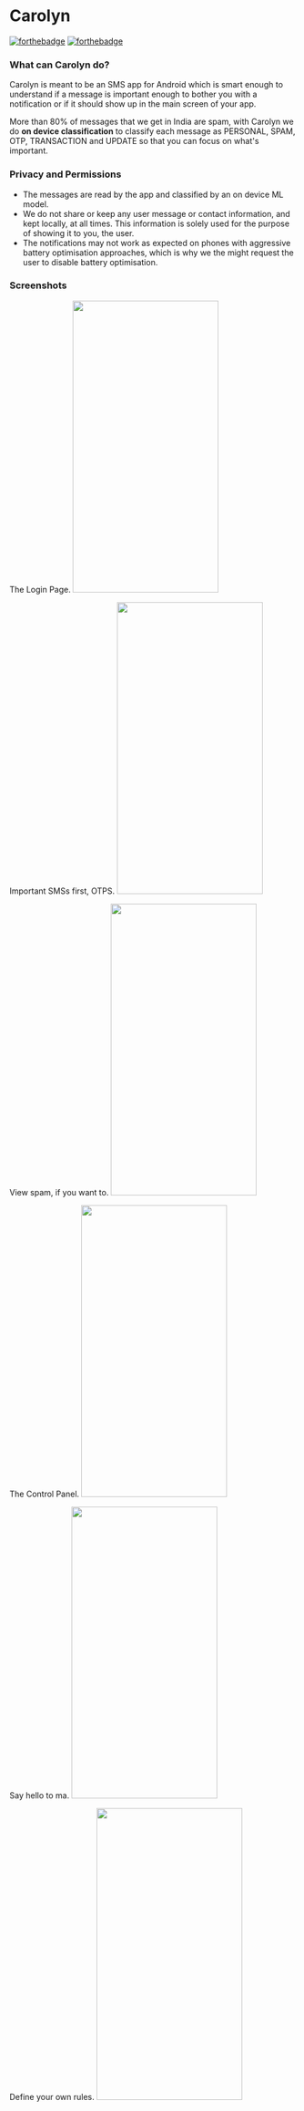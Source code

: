 
# Carolyn

[![forthebadge](https://forthebadge.com/images/badges/built-for-android.svg)](https://forthebadge.com) [![forthebadge](https://forthebadge.com/images/badges/for-you.svg)](https://forthebadge.com)

### What can Carolyn do?

Carolyn is meant to be an SMS app for Android which is smart enough to understand if a message is important enough to bother you with a notification or if it should show up in the main screen of your app.

More than 80% of messages that we get in India are spam, with Carolyn we do **on device classification** to classify each message as PERSONAL, SPAM, OTP, TRANSACTION and UPDATE so that you can focus on what's important.

### Privacy and Permissions
- The messages are read by the app and classified by an on device ML model. 
- We do not share or keep any user message or contact information, and kept locally, at all times. This information is solely used for the purpose of showing it to you, the user.
- The notifications may not work as expected on phones with aggressive battery optimisation approaches, which is why we the might request the user to disable battery optimisation.

### Screenshots

The Login Page.
<img src="https://github.com/siddhantkushwaha/Carolyn-Doc/raw/main/screenshots/login.jpg" width="256" height="512">

Important SMSs first, OTPS.
<img src="https://github.com/siddhantkushwaha/Carolyn-Doc/raw/main/screenshots/otp.jpg" width="256" height="512">

View spam, if you want to.
<img src="https://github.com/siddhantkushwaha/Carolyn-Doc/raw/main/screenshots/spam.jpg" width="256" height="512">

The Control Panel.
<img src="https://github.com/siddhantkushwaha/Carolyn-Doc/raw/main/screenshots/dashboard.jpg" width="256" height="512">

Say hello to ma.
<img src="https://github.com/siddhantkushwaha/Carolyn-Doc/raw/main/screenshots/message.jpg" width="256" height="512">

Define your own rules.
<img src="https://github.com/siddhantkushwaha/Carolyn-Doc/raw/main/screenshots/profile.jpg" width="256" height="512">
